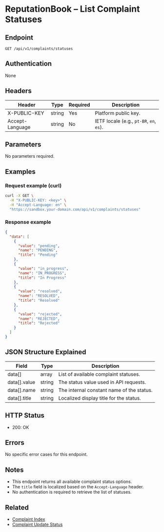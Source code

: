 # ReputationBook – List Complaint Statuses

## Endpoint

```
GET /api/v1/complaints/statuses
```

## Authentication

None

## Headers

| Header           | Type   | Required | Description |
| ---------------- | ------ | -------- | ----------- |
| X-PUBLIC-KEY     | string | Yes      | Platform public key. |
| Accept-Language  | string | No       | IETF locale (e.g., `pt-BR`, `en`, `es`). |

## Parameters

No parameters required.

## Examples

### Request example (curl)

```bash
curl -X GET \
  -H "X-PUBLIC-KEY: <key>" \
  -H "Accept-Language: en" \
  "https://sandbox.your-domain.com/api/v1/complaints/statuses"
```

### Response example

```json
{
  "data": [
    {
      "value": "pending",
      "name": "PENDING",
      "title": "Pending"
    },
    {
      "value": "in_progress",
      "name": "IN_PROGRESS",
      "title": "In Progress"
    },
    {
      "value": "resolved",
      "name": "RESOLVED",
      "title": "Resolved"
    },
    {
      "value": "rejected",
      "name": "REJECTED",
      "title": "Rejected"
    }
  ]
}
```

## JSON Structure Explained

| Field       | Type    | Description |
| ----------- | ------- | ----------- |
| data[]      | array   | List of available complaint statuses. |
| data[].value | string | The status value used in API requests. |
| data[].name  | string | The internal constant name of the status. |
| data[].title | string | Localized display title for the status. |

## HTTP Status

- 200: OK

## Errors

No specific error cases for this endpoint.

## Notes

- This endpoint returns all available complaint status options.
- The `title` field is localized based on the `Accept-Language` header.
- No authentication is required to retrieve the list of statuses.

## Related

- [Complaint Index](ComplaintIndex.md)
- [Complaint Update Status](ComplaintUpdateStatus.md)
